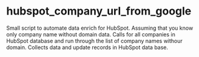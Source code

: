 # hubspot_company_url_from_google
Small script to automate data enrich for HubSpot. Assuming that you know only company name without domain data.
Calls for all companies in HubSpot database and run through the list of company names withour domain.
Collects data and update records in HubSpot data base.
